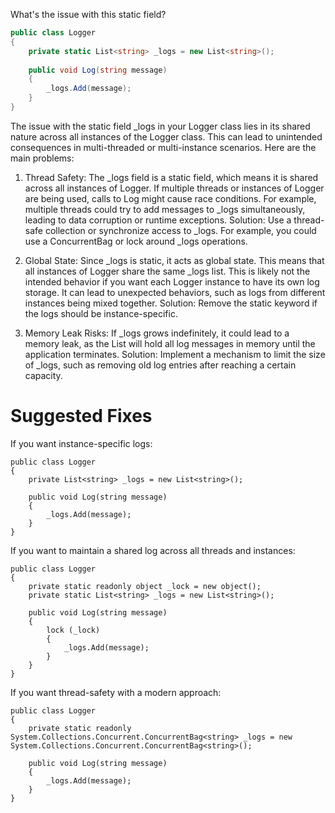 What's the issue with this static field?

```csharp
public class Logger
{
    private static List<string> _logs = new List<string>();
    
    public void Log(string message)
    {
        _logs.Add(message);
    }
}
```
The issue with the static field _logs in your Logger class lies in its shared nature across all instances of the Logger class. This can lead to unintended consequences in multi-threaded or multi-instance scenarios. Here are the main problems:

1. Thread Safety:
The _logs field is a static field, which means it is shared across all instances of Logger. If multiple threads or instances of Logger are being used, calls to Log might cause race conditions. For example, multiple threads could try to add messages to _logs simultaneously, leading to data corruption or runtime exceptions.
Solution: Use a thread-safe collection or synchronize access to _logs. For example, you could use a ConcurrentBag<string> or lock around _logs operations.

2. Global State:
Since _logs is static, it acts as global state. This means that all instances of Logger share the same _logs list. This is likely not the intended behavior if you want each Logger instance to have its own log storage. It can lead to unexpected behaviors, such as logs from different instances being mixed together.
Solution: Remove the static keyword if the logs should be instance-specific.

3. Memory Leak Risks:
If _logs grows indefinitely, it could lead to a memory leak, as the List<string> will hold all log messages in memory until the application terminates.
Solution: Implement a mechanism to limit the size of _logs, such as removing old log entries after reaching a certain capacity.

# Suggested Fixes

If you want instance-specific logs:
```
public class Logger
{
    private List<string> _logs = new List<string>();
    
    public void Log(string message)
    {
        _logs.Add(message);
    }
}
```
If you want to maintain a shared log across all threads and instances:
```
public class Logger
{
    private static readonly object _lock = new object();
    private static List<string> _logs = new List<string>();
    
    public void Log(string message)
    {
        lock (_lock)
        {
            _logs.Add(message);
        }
    }
}
```
If you want thread-safety with a modern approach:
```
public class Logger
{
    private static readonly System.Collections.Concurrent.ConcurrentBag<string> _logs = new System.Collections.Concurrent.ConcurrentBag<string>();
    
    public void Log(string message)
    {
        _logs.Add(message);
    }
}
```
